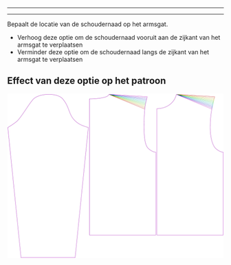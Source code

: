 ***

***

Bepaalt de locatie van de schoudernaad op het armsgat.

-   Verhoog deze optie om de schoudernaad vooruit aan de zijkant van het armsgat te verplaatsen
-   Verminder deze optie om de schoudernaad langs de zijkant van het armsgat te verplaatsen

## Effect van deze optie op het patroon

![Deze afbeelding toont het effect van deze optie door meerdere varianten die een andere waarde hebben voor deze optie te vervangen](brian_s3armhole_sample.svg "Effect van deze optie op het patroon")
